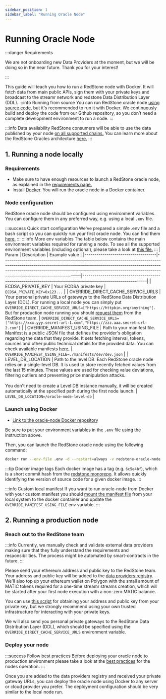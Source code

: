 ```yaml
---
sidebar_position: 1
sidebar_label: "Running Oracle Node"
---
```


# Running Oracle Node

:::danger Requirements

We are not onboarding new Data Providers at the moment, but we will be doing so in the near future. Thank you for your interest!

:::

This guide will teach you how to run a RedStone node with Docker. It will fetch data from main public APIs, sign them with your private keys and broadcast to the streamr network and redstone Data Distribution Layer (DDL).
:::info Running from source
You can run RedStone oracle node [using source code](./launch-using-source-code), but it's recommended to run it with Docker. We continuously build and deploy the code from our Github repository, so you don’t need a complete development environment to run a node.
:::

:::info Data availability
RedStone consumers will be able to use the data published by your node [on all supported chains.](../get-started/supported-chains) You can learn more about the RedStone Oracles architecture [here.](../get-started/selecting-redstone-model.md)
:::

## 1. Running a node locally

### Requirements

- Make sure to have enough resources to launch a RedStone oracle node, as explained in the [requirements page.](./system-requirements)
- Install [Docker](https://docs.docker.com/get-docker/). You will run the oracle node in a Docker container.

### Node configuration

RedStone oracle node should be configured using environment variables. You can configure them in any preferred way, e.g. using a local `.env` file.

:::success Quick start configuration
We've prepared a simple .env file and a bash script so you can quickly run your first oracle node. You can find them [here.](https://github.com/redstone-finance/redstone-oracles-monorepo/tree/main/packages/oracle-node/tools/quick-start)
:::
:::info More env variables
The table below contains the main environment variables required for running a node. To see all the supported environment variables (including optional), please take a look at [this file.](https://github.com/redstone-finance/redstone-oracles-monorepo/blob/main/packages/oracle-node/src/config.ts)
:::
| Param | Description | Example value |
|------------------------------------|---------------------------------------------------------------------------------------------------------------------------------------------------------------------------------------------------------------------------------------------------------------------------------|--------------------------------------------------------------------------------------------------------------|
| ECDSA_PRIVATE_KEY | Your ECDSA private key | `ECDSA_PRIVATE_KEY=0x123...` |
| OVERRIDE_DIRECT_CACHE_SERVICE_URLS | Your personal private URLs of gateways to the RedStone Data Distribution Layer (DDL). For running a local node you can simply put `OVERRIDE_DIRECT_CACHE_SERVICE_URLS=["https://httpbin.org/anything"]`. But for production node running you should [request them](https://redstone.finance/discord) from the RedStone team. | `OVERRIDE_DIRECT_CACHE_SERVICE_URLS=["https://xxx.yyy.secret-url-1.com","https://zzz.aaa.secret-url-2.com"]` |
| OVERRIDE_MANIFEST_USING_FILE | Path to your manifest file. Manifest is a public JSON file that defines the provider's obligation regarding the data that they provide. It sets fetching interval, tokens, sources and other public technical details for the provided data. You can check available manifests [here.](https://github.com/redstone-finance/redstone-oracles-monorepo/tree/main/packages/oracle-node/manifests) | `OVERRIDE_MANIFEST_USING_FILE=./manifests/dev/dev.json` |
| LEVEL_DB_LOCATION | Path to the level DB. Each RedStone oracle node relies on a single-level DB. It is used to store recently fetched values from the last 15 minutes. These values are used for checking value deviations, filtering outliers and preventing price manipulation attacks. <br/><br/> You don't need to create a Level DB instance manually, it will be created automatically at the specified path during the first node launch. | `LEVEL_DB_LOCATION=/oracle-node-level-db` |

### Launch using Docker

- [Link to the oracle-node Docker repository](https://gallery.ecr.aws/y7v2w8b2/redstone-oracle-node)

Be sure to put your environment variables in the `.env` file using the instruction above.

Then, you can launch the RedStone oracle node using the following command:

```sh
docker run --env-file .env -d --restart=always -v redstone-oracle-node:/oracle-node-level-db --name redstone-oracle-node public.ecr.aws/y7v2w8b2/redstone-oracle-node:6c5e4bf
```

:::tip Docker image tags
Each docker image has a tag (e.g. `6c5e4bf`), which is a short commit hash from the [redstone monorepo](https://github.com/redstone-finance/redstone-oracles-monorepo). It allows quickly identifying the version of source code for a given docker image.
:::

:::info Custom local manifest
If you want to run oracle-node from Docker with your custom manifest you should [mount the manifest file](https://docs.docker.com/storage/bind-mounts/) from your local system to the docker container and update the `OVERRIDE_MANIFEST_USING_FILE` env variable.
:::

## 2. Running a production node

### Reach out to the RedStone team

:::info
Currently, we manually check and validate external data providers making sure that they fully understand the requirements and responsibilities. The process might be automated by smart-contracts in the future.
:::

Please send your ethereum address and public key to the RedStone team. Your address and public key will be added to the [data providers registry](https://github.com/redstone-finance/redstone-oracles-monorepo/blob/main/packages/oracles-smartweave-contracts/src/contracts/redstone-oracle-registry/initial-state.json). We'll also top up your ethereum wallet on Polygon with the small amount of MATIC tokens required for a one-time streamr streams creation, which will be started after your first node execution with a non-zero MATIC balance.

You can use [this script](https://github.com/redstone-finance/redstone-oracles-monorepo/blob/main/packages/oracle-node/tools/ethereum/get-details-from-private-key.js) for obtaining your address and public key from your private key, but we strongly recommend using your own trusted infrastructure for interacting with your private keys.

We will also send you personal private gateways to the RedStone Data Distribution Layer (DDL), which should be specified using the `OVERRIDE_DIRECT_CACHE_SERVICE_URLS` environment variable.

### Deploy your node

:::success Follow best practices
Before deploying your oracle node to production environment please take a look at the [best practices](./best-practices) for the nodes operation.
:::

Once you are added to the data providers registry and received your private gateway URLs, you can deploy the oracle node using Docker to any server or cloud provider you prefer. The deployment configuration should be very similar to the local node run.
